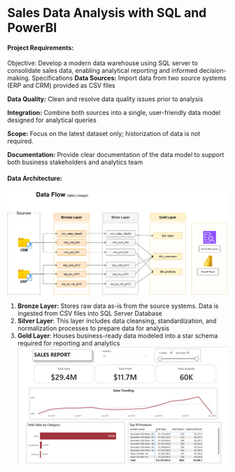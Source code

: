 # Sales Data Analysis with SQL and PowerBI
#### Project Requirements:
Objective: Develop a modern data warehouse using SQL server to consolidate sales data, enabling analytical reporting and informed decision-making.
Specifications
**Data Sources:** Import data from two source systems (ERP and CRM) provided as CSV files

**Data Quality:** Clean and resolve data quality issues prior to analysis

**Integration:** Combine both sources into a single, user-friendly data model designed for analytical queries

**Scope:** Focus on the latest dataset only; historization of data is not required.

**Documentation:** Provide clear documentation of the data model to support both business stakeholders and analytics team

#### Data Architecture:
![Data Lineage Diagram](diagrams/step_6_data_lineage.png)
1.	**Bronze Layer:** Stores raw data as-is from the source systems. Data is ingested from CSV files into SQL Server Database
2.	**Silver Layer**: This layer includes data cleansing, standardization, and normalization processes to prepare data for analysis
3.  **Gold Layer**: Houses business-ready data modeled into a star schema required for reporting and analytics
![Sales Report](diagrams/sales_report.png)
